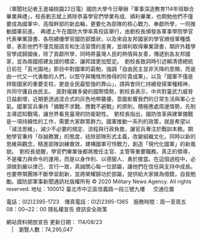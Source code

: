 （軍聞社記者王進福桃園22日電）國防大學今日舉辦「軍事深造教育114年班聯合畢業典禮」，校長劉志斌上將除恭喜學官們學業有成、順利畢業，也期勉他們不僅要成為國軍中、高階幹部的新血輪，更要化為部隊的核心戰力、奉獻所學，一同推動國軍前進。　典禮上午在國防大學率真校區舉行，由劉校長頒發各軍事學院學官代表畢業證書、各院績優學官國防部獎狀，以及來自友邦國家的學官頒授軍種獎章，表彰他們不僅克服語言和生活習慣的差異，並順利取得畢業證書，期許外籍學官學成歸國後，除了貢獻所學，同時將臺灣人民的熱情與友善，傳遞到各友邦國家，並為兩國搭建友誼的橋梁，讓邦誼更加堅定。　劉校長致詞時引述賴清德總統日前在「莒光園地」節目中對國軍的勗勉，強調「自由民主並非天降的恩賜，而是由一代又一代勇敢的人們，以堅守與犧牲所換得的珍貴成果」，以及「國軍不僅是捍衛國家的重要支柱，更是全民最堅強的靠山」，請與會同仁持續發揚軍種精神，共同守護自由民主。　面對複雜多變的國際情勢，劉校長表示，中共對臺武力威脅日益劇增，近期更透過混合式的灰色地帶襲擾，意圖影響我們的日常生活與軍心士氣。國軍官兵秉持「備戰不求戰、應戰不避戰」的原則，積極應處周邊情勢，先制主導認知戰場，讓世界看見臺灣的防衛韌性。　劉校長指出，國防改革與建軍備戰是一項持續性的工作，需要大家群策群力。國軍推動一系列的政策，就是希望以「減法思維」，減少不必要的規定、流程與行政負擔，讓官兵專注於戰訓本務。期勉學官秉持「存誠務實」的態度，祛除部隊形式主義，改變組織文化，同時以新的思維與觀念，精進部隊訓練實效，建構國軍可恃戰力，創造「現代化國軍」的新風貌。　劉校長提醒，學官們畢業後都將擔任主官、主管等重要職務。真正的領導，不是權力與命令的運用，而是以身作則、以德服人、勇於擔當。在這個過程中，必須做到嚴以律己、言行一致，真誠關心每一位部屬，讓他們在信任與支持中成長。也要帶領團隊不斷學習創新，並將榮耀歸功於部屬，提供給大家做為借鏡，自我勉勵。國防部軍事新聞通訊社版權所有 © 2020 Military News Agency. All rights reserved.
地址：100012 臺北市中正區信義路一段三號九樓
               
              交通位置

電話：(02)2395-1723 傳真電話：(02)2395-1365 服務時間：周一至周五08：00~22：00
隱私權宣告
資訊安全政策
            
網站資料開放宣告
更新日期：
114/08/23            
             | 瀏覽人數：74,295,047